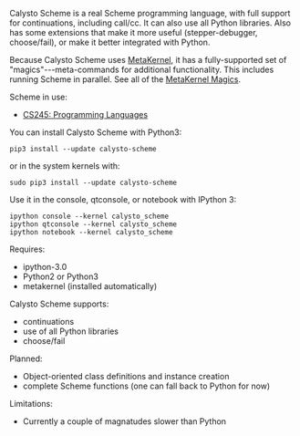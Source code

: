Calysto Scheme is a real Scheme programming language, with full support for continuations, including call/cc. It can also use all Python libraries. Also has some extensions that make it more useful (stepper-debugger, choose/fail), or make it better integrated with Python.

Because Calysto Scheme uses [MetaKernel](https://github.com/Calysto/metakernel/blob/master/README.rst), it has a fully-supported set of "magics"---meta-commands for additional functionality. This includes running Scheme in parallel. See all of the [MetaKernel Magics](https://github.com/Calysto/metakernel/blob/master/metakernel/magics/README.md).

Scheme in use:

* [CS245: Programming Languages](http://jupyter.cs.brynmawr.edu/hub/dblank/public/CS245%20Programming%20Languages/2014/Programming%20Languages,%20Syllabus.ipynb)

You can install Calysto Scheme with Python3:

```
pip3 install --update calysto-scheme
```

or in the system kernels with:

```
sudo pip3 install --update calysto-scheme
```

Use it in the console, qtconsole, or notebook with IPython 3:

```
ipython console --kernel calysto_scheme
ipython qtconsole --kernel calysto_scheme
ipython notebook --kernel calysto_scheme
```

Requires:

* ipython-3.0
* Python2 or Python3
* metakernel (installed automatically)

Calysto Scheme supports:

* continuations
* use of all Python libraries
* choose/fail

Planned:

* Object-oriented class definitions and instance creation
* complete Scheme functions (one can fall back to Python for now)

Limitations:

* Currently a couple of magnatudes slower than Python
